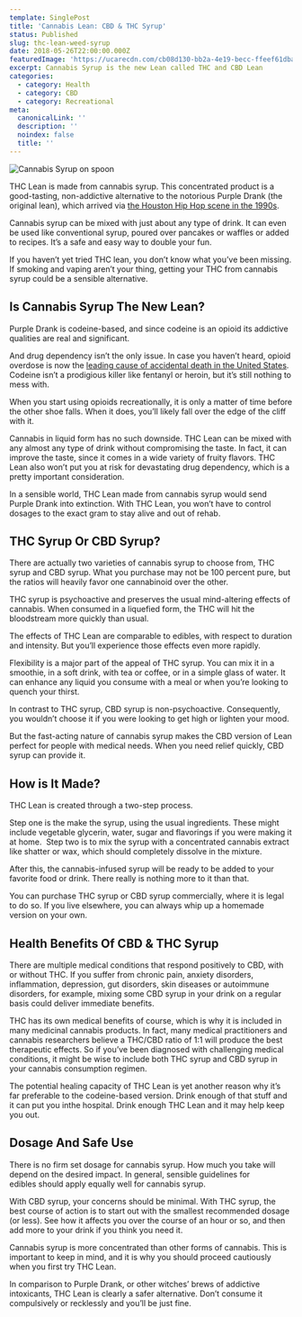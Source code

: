 ```yaml
---
template: SinglePost
title: 'Cannabis Lean: CBD & THC Syrup'
status: Published
slug: thc-lean-weed-syrup
date: 2018-05-26T22:00:00.000Z
featuredImage: 'https://ucarecdn.com/cb08d130-bb2a-4e19-becc-ffeef61dbab1/'
excerpt: Cannabis Syrup is the new Lean called THC and CBD Lean
categories:
  - category: Health
  - category: CBD
  - category: Recreational
meta:
  canonicalLink: ''
  description: ''
  noindex: false
  title: ''
---
```

![Cannabis Syrup on spoon](https://ucarecdn.com/060c36e6-884d-466c-ad53-984aaffc6a60/)

THC Lean is made from cannabis syrup. This concentrated product is a good-tasting, non-addictive alternative to the notorious Purple Drank (the original lean), which arrived via [the Houston Hip Hop scene in the 1990s](https://www.houstonpress.com/music/houston-and-lean-a-hip-hop-tragedy-8790214).

Cannabis syrup can be mixed with just about any type of drink. It can even be used like conventional syrup, poured over pancakes or waffles or added to recipes. It’s a safe and easy way to double your fun.

If you haven’t yet tried THC lean, you don’t know what you’ve been missing. If smoking and vaping aren’t your thing, getting your THC from cannabis syrup could be a sensible alternative.

<div data-mantis-zone="captain-jack"></div>
<script>window.mantis.push(['display', 'refresh', 'captain-jack']);</script>

## Is Cannabis Syrup The New Lean?

Purple Drank is codeine-based, and since codeine is an opioid its addictive qualities are real and significant.

And drug dependency isn’t the only issue. In case you haven’t heard, opioid overdose is now the [leading cause of accidental death in the United States](http://fortune.com/2019/01/14/opioid-overdose-accidental-death/). Codeine isn’t a prodigious killer like fentanyl or heroin, but it’s still nothing to mess with.

When you start using opioids recreationally, it is only a matter of time before the other shoe falls. When it does, you’ll likely fall over the edge of the cliff with it.

Cannabis in liquid form has no such downside. THC Lean can be mixed with any almost any type of drink without compromising the taste. In fact, it can improve the taste, since it comes in a wide variety of fruity flavors. THC Lean also won’t put you at risk for devastating drug dependency, which is a pretty important consideration.

In a sensible world, THC Lean made from cannabis syrup would send Purple Drank into extinction. With THC Lean, you won’t have to control dosages to the exact gram to stay alive and out of rehab.

## THC Syrup Or CBD Syrup?

There are actually two varieties of cannabis syrup to choose from, THC syrup and CBD syrup. What you purchase may not be 100 percent pure, but the ratios will heavily favor one cannabinoid over the other.

THC syrup is psychoactive and preserves the usual mind-altering effects of cannabis. When consumed in a liquefied form, the THC will hit the bloodstream more quickly than usual.

The effects of THC Lean are comparable to edibles, with respect to duration and intensity. But you’ll experience those effects even more rapidly.

Flexibility is a major part of the appeal of THC syrup. You can mix it in a smoothie, in a soft drink, with tea or coffee, or in a simple glass of water. It can enhance any liquid you consume with a meal or when you’re looking to quench your thirst.

In contrast to THC syrup, CBD syrup is non-psychoactive. Consequently, you wouldn’t choose it if you were looking to get high or lighten your mood.

But the fast-acting nature of cannabis syrup makes the CBD version of Lean perfect for people with medical needs. When you need relief quickly, CBD syrup can provide it.

<div data-mantis-zone="wh"></div>
<script>window.mantis.push(['display', 'refresh', 'wh']);</script>


## How is It Made?

THC Lean is created through a two-step process.

Step one is the make the syrup, using the usual ingredients. These might include vegetable glycerin, water, sugar and flavorings if you were making it at home.  Step two is to mix the syrup with a concentrated cannabis extract like shatter or wax, which should completely dissolve in the mixture.

After this, the cannabis-infused syrup will be ready to be added to your favorite food or drink. There really is nothing more to it than that.

You can purchase THC syrup or CBD syrup commercially, where it is legal to do so. If you live elsewhere, you can always whip up a homemade version on your own.

## Health Benefits Of CBD & THC Syrup

There are multiple medical conditions that respond positively to CBD, with or without THC. If you suffer from chronic pain, anxiety disorders, inflammation, depression, gut disorders, skin diseases or autoimmune disorders, for example, mixing some CBD syrup in your drink on a regular basis could deliver immediate benefits.

THC has its own medical benefits of course, which is why it is included in many medicinal cannabis products. In fact, many medical practitioners and cannabis researchers believe a THC/CBD ratio of 1:1 will produce the best therapeutic effects. So if you’ve been diagnosed with challenging medical conditions, it might be wise to include both THC syrup and CBD syrup in your cannabis consumption regimen.

The potential healing capacity of THC Lean is yet another reason why it’s far preferable to the codeine-based version. Drink enough of that stuff and it can put you inthe hospital. Drink enough THC Lean and it may help keep you out.

## Dosage And Safe Use

There is no firm set dosage for cannabis syrup. How much you take will depend on the desired impact. In general, sensible guidelines for edibles should apply equally well for cannabis syrup.

With CBD syrup, your concerns should be minimal. With THC syrup, the best course of action is to start out with the smallest recommended dosage (or less). See how it affects you over the course of an hour or so, and then add more to your drink if you think you need it.

Cannabis syrup is more concentrated than other forms of cannabis. This is important to keep in mind, and it is why you should proceed cautiously when you first try THC Lean.

In comparison to Purple Drank, or other witches’ brews of addictive intoxicants, THC Lean is clearly a safer alternative. Don’t consume it compulsively or recklessly and you’ll be just fine.
